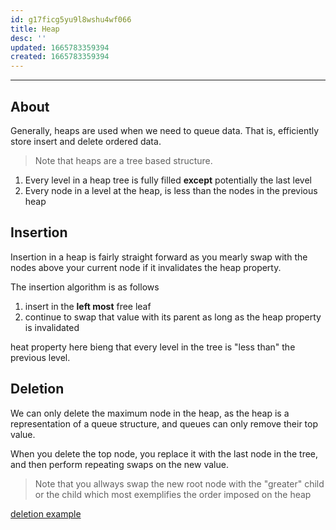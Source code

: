 ```yaml
---
id: g17ficg5yu9l8wshu4wf066
title: Heap
desc: ''
updated: 1665783359394
created: 1665783359394
---
```


___ 

## About

Generally, heaps are used when we need to queue data. That is, efficiently store insert and delete ordered data.

> Note that heaps are a tree based structure.

1. Every level in a heap tree is fully filled **except** potentially the last level
2. Every node in a level at the heap, is less than the nodes in the previous heap

## Insertion

Insertion in a heap is fairly straight forward as you mearly swap with the nodes above your current node if it invalidates the heap property.

The insertion algorithm is as follows

1. insert in the **left most** free leaf 
2. continue to swap that value with its parent as long as the heap property is invalidated

heat property here bieng that every level in the tree is "less than" the previous level.

## Deletion

We can only delete the maximum node in the heap, as the heap is a representation of a queue structure, and queues can only remove their top value.

When you delete the top node, you replace it with the last node in the tree, and then perform repeating swaps on the new value. 

> Note that you allways swap the new root node with the "greater" child or the child which most exemplifies the order imposed on the heap

[deletion example](https://youtu.be/NEtwJASLU8Q?t=1294)



